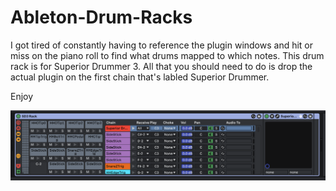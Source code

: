# Ableton-Drum-Racks

I got tired of constantly having to reference the plugin windows and hit or miss on the piano roll to find what drums mapped to which notes. 
This drum rack is for Superior Drummer 3. All that you should need to do is drop the actual plugin on the first chain that's labled Superior Drummer. 

Enjoy

![alt text](https://github.com/eristoy/Ableton-Drum-Racks/blob/master/SD3%20Rack.png?raw=true)
